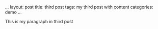 ...
layout: post
title: third post
tags: my third post with content
categories: demo
...

This is my paragraph in third post
